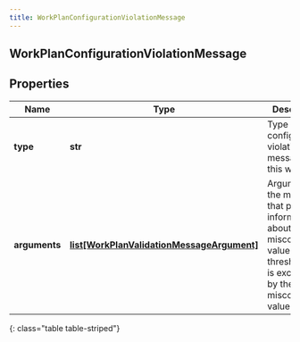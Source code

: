 ```yaml
---
title: WorkPlanConfigurationViolationMessage
---
```

## WorkPlanConfigurationViolationMessage

## Properties

|Name | Type | Description | Notes|
|------------ | ------------- | ------------- | -------------|
| **type** | **str** | Type of configuration violation message for this work plan | [optional] |
| **arguments** | [**list[WorkPlanValidationMessageArgument]**](WorkPlanValidationMessageArgument.html) | Arguments of the message that provide information about the misconfigured value or the threshold that is exceeded by the misconfigured value | [optional] |
{: class="table table-striped"}


